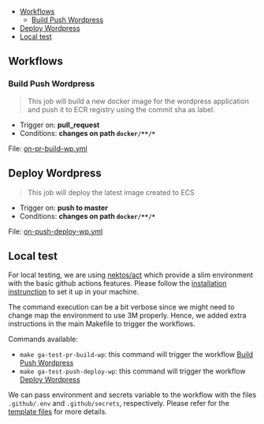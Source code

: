 <!-- Start Document Outline -->

* [Workflows](#workflows)
	* [Build Push Wordpress](#build-push-wordpress)
* [Deploy Wordpress](#deploy-wordpress)
* [Local test](#local-test)

<!-- End Document Outline -->

## Workflows

### Build Push Wordpress

> This job will build a new docker image for the wordpress application and push it to ECR registry using the commit sha as label.

- Trigger on: **pull_request**
- Conditions: **changes on path `docker/**/*`**

File: [on-pr-build-wp.yml](../.github/workflows/on-pr-build-wp.yml)

## Deploy Wordpress

> This job will deploy the latest image created to ECS

- Trigger on: **push to master**
- Conditions: **changes on path `docker/**/*`**

File: [on-push-deploy-wp.yml](../.github/workflows/on-push-deploy-wp.yml)

## Local test

For local testing, we are using [nektos/act](https://github.com/nektos/act) which provide a slim environment with the basic github actions features.
Please follow the [installation instrunction](https://github.com/nektos/act#installation) to set it up in your machine.

The command execution can be a bit verbose since we might need to change map the environment to use 3M properly. Hence, we added extra instructions in the main Makefile to trigger the workflows.

Commands available:

- `make ga-test-pr-build-wp`: this command will trigger the workflow [Build Push Wordpress](#build-push-wordpress)
- `make ga-test-push-deploy-wp`: this command will trigger the workflow [Deploy Wordpress](#deploy-wordprews)

We can pass environment and secrets variable to the workflow with the files `.github/.env` and `.github/secrets`, respectively. Please refer for the [template files](../.github/templates) for more details.